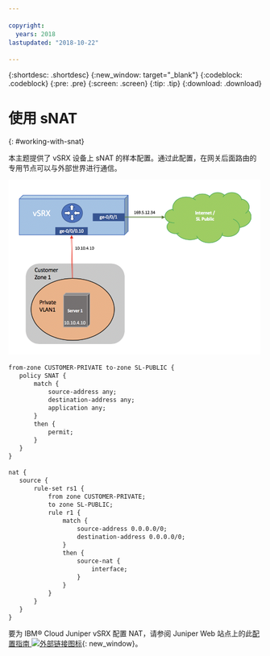 ```yaml
---

copyright:
  years: 2018
lastupdated: "2018-10-22"

---
```


{:shortdesc: .shortdesc}
{:new_window: target="_blank"}
{:codeblock: .codeblock}
{:pre: .pre}
{:screen: .screen}
{:tip: .tip}
{:download: .download}

# 使用 sNAT
{: #working-with-snat}

本主题提供了 vSRX 设备上 sNAT 的样本配置。通过此配置，在网关后面路由的专用节点可以与外部世界进行通信。

<img src="images/Sample-Topology-SNAT.png" alt="图样" style="width: 500px;"/>

```
from-zone CUSTOMER-PRIVATE to-zone SL-PUBLIC {
   policy SNAT {
       match {
           source-address any;
           destination-address any;
           application any;
       }
       then {
           permit;
       }
   }
}

nat {
   source {
       rule-set rs1 {
           from zone CUSTOMER-PRIVATE;
           to zone SL-PUBLIC;
           rule r1 {
               match {
                   source-address 0.0.0.0/0;
                   destination-address 0.0.0.0/0;
               }
               then {
                   source-nat {
                       interface;
                   }
               }
           }
       }
   }
}
```

要为 IBM® Cloud Juniper vSRX 配置 NAT，请参阅 Juniper Web 站点上的此[配置指南 ![外部链接图标](../../icons/launch-glyph.svg "外部链接图标")](https://www.juniper.net/documentation/en_US/junos/information-products/pathway-pages/security/security-nat.pdf){: new_window}。
